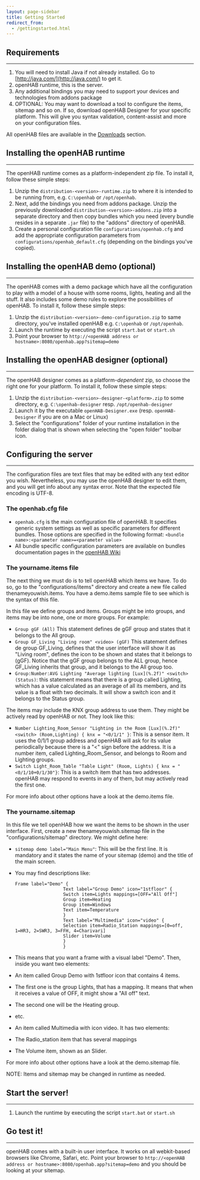 ```yaml
---
layout: page-sidebar
title: Getting Started
redirect_from:
  - /gettingstarted.html
---
```

## Requirements

---

1.  You will need to install Java if not already installed. Go to [http://java.com/](http://java.com/) to get it.
2.  openHAB runtime, this is the server.
3.  Any additional bindings you may need to support your devices and technologies from addons package
4.  OPTIONAL: You may want to download a tool to configure the items, sitemap and so on. If so, download openHAB Designer for your specific platform. This will give you syntax validation, content-assist and more on your configuration files.

All openHAB files are available in the [Downloads](/getting-started/downloads.html) section.


## Installing the openHAB runtime

---

The openHAB runtime comes as a platform-independent zip file. To install it, follow these simple steps:

1.  Unzip the `distribution-<version>-runtime.zip` to where it is intended to be running from, e.g. `C:\openhab` or `/opt/openhab`.
2.  Next, add the bindings you need from addons package. Unzip the previously downloaded `distribution-<version>-addons.zip` into a separate directory and then copy bundles which you need (every bundle resides in a separate `.jar` file) to the "addons" directory of openHAB.
3.  Create a personal configuration file `configurations/openhab.cfg` and add the appropriate configuration parameters from `configurations/openhab_default.cfg` (depending on the bindings you've copied).


## Installing the openHAB demo (optional)

---

The openHAB comes with a demo package which have all the configuration to play with a model of a house with some rooms, lights, heating and all the stuff. It also includes some demo rules to explore the possibilities of openHAB. To install it, follow these simple steps:

1.  Unzip the `distribution-<version>-demo-configuration.zip` to same directory, you've installed openHAB e.g. `C:\openhab` or `/opt/openhab`.
2.  Launch the runtime by executing the script `start.bat` or `start.sh`
3.  Point your browser to `http://<openHAB address or hostname>:8080/openhab.app?sitemap=demo`


## Installing the openHAB designer (optional)

---

The openHAB designer comes as a platform-_dependent_ zip, so choose the right one for your platform. To install it, follow these simple steps:

1.  Unzip the `distribution-<version>-designer-<platform>.zip` to some directory, e.g. `C:\openhab-designer` resp. `/opt/openhab-designer`
2.  Launch it by the executable `openHAB-Designer.exe` (resp. `openHAB-Designer` if you are on a Mac or Linux)
3.  Select the "configurations" folder of your runtime installation in the folder dialog that is shown when selecting the "open folder" toolbar icon.


## Configuring the server

---

The configuration files are text files that may be edited with any text editor you wish. Nevertheless, you may use the openHAB designer to edit them, and you will get info about any syntax error. Note that the expected file encoding is UTF-8.


### The openhab.cfg file

*   `openhab.cfg` is the main configuration file of openHAB. It specifies generic system settings as well as specific parameters for different bundles. Those options are specified in the following format: `<bundle name>:<parameter name>=<parameter value>`
*   All bundle specific configuration parameters are available on bundles documentation pages in the [openHAB Wiki](https://github.com/openhab/openhab/wiki)


### The yourname.items file

The next thing we must do is to tell openHAB which items we have. To do so, go to the "configurations/items" directory and create a new file called thenameyouwish.items. You have a demo.items sample file to see which is the syntax of this file.

In this file we define groups and items. Groups might be into groups, and items may be into none, one or more groups. For example:

*   `Group gGF (All)` This statement defines de gGF group and states that it belongs to the All group.
*   `Group GF_Living "Living room" <video> (gGF)` This statement defines de group GF_Living, defines that the user interface will show it as "Living room", defines the icon to be shown and states that it belongs to (gGF). Notice that the gGF group belongs to the ALL group, hence GF_Living inherits that group, and it belongs to the All group too.
*   `Group:Number:AVG Lighting "Average lighting [Lux](%.2f)" <switch> (Status)`: this statement means that there is a group called Lighting, which has a value calculated as an average of all its members, and its value is a float with two decimals. It will show a switch icon and it belongs to the Status group.

The items may include the KNX group address to use them. They might be actively read by openHAB or not. They look like this:

*   `Number Lighting_Room_Sensor "Lighting in the Room [Lux](%.2f)" <switch> (Room,Lighting) { knx = "<0/1/1" }`: This is a sensor item. It uses the 0/1/1 group address and openHAB will ask for its value periodically because there is a "<" sign before the address. It is a number item, called Lighting_Room_Sensor, and belongs to Room and Lighting groups.
*   `Switch Light_Room_Table "Table Light" (Room, Lights) { knx = "<0/1/10+0/1/30"}`: This is a switch item that has two addresses. openHAB may respond to events in any of them, but may actively read the first one.

For more info about other options have a look at the demo.items file.


### The yourname.sitemap

In this file we tell openHAB how we want the items to be shown in the user interface. First, create a new thenameyouwish.sitemap file in the "configurations/sitemap" directory. We might define here:

*   `sitemap demo label="Main Menu"`: This will be the first line. It is mandatory and it states the name of your sitemap (demo) and the title of the main screen.
*   You may find descriptions like:

        Frame label="Demo" {
                          Text label="Group Demo" icon="1stfloor" {
                          Switch item=Lights mappings=[OFF="All Off"]
                          Group item=Heating
                          Group item=Windows
                          Text item=Temperature
                          }
                          Text label="Multimedia" icon="video" {
                          Selection item=Radio_Station mappings=[0=off, 1=HR3, 2=SWR3, 3=FFH, 4=Charivari]
                          Slider item=Volume
                          }
                          }

*   This means that you want a frame with a visual label "Demo". Then, inside you want two elements:
*   An item called Group Demo with 1stfloor icon that contains 4 items.
*   The first one is the group Lights, that has a mapping. It means that when it receives a value of OFF, it might show a "All off" text.
*   The second one will be the Heating group.
*   etc.
*   An item called Multimedia with icon video. It has two elements:
*   The Radio_station item that has several mappings
*   The Volume item, shown as an Slider.

For more info about other options have a look at the demo.sitemap file.

NOTE: Items and sitemap may be changed in runtime as needed.


## Start the server!

---

1.  Launch the runtime by executing the script `start.bat` or `start.sh`


## Go test it!

---

openHAB comes with a built-in user interface. It works on all webkit-based browsers like Chrome, Safari, etc. Point your browser to `http://<openHAB address or hostname>:8080/openhab.app?sitemap=demo` and you should be looking at your sitemap.